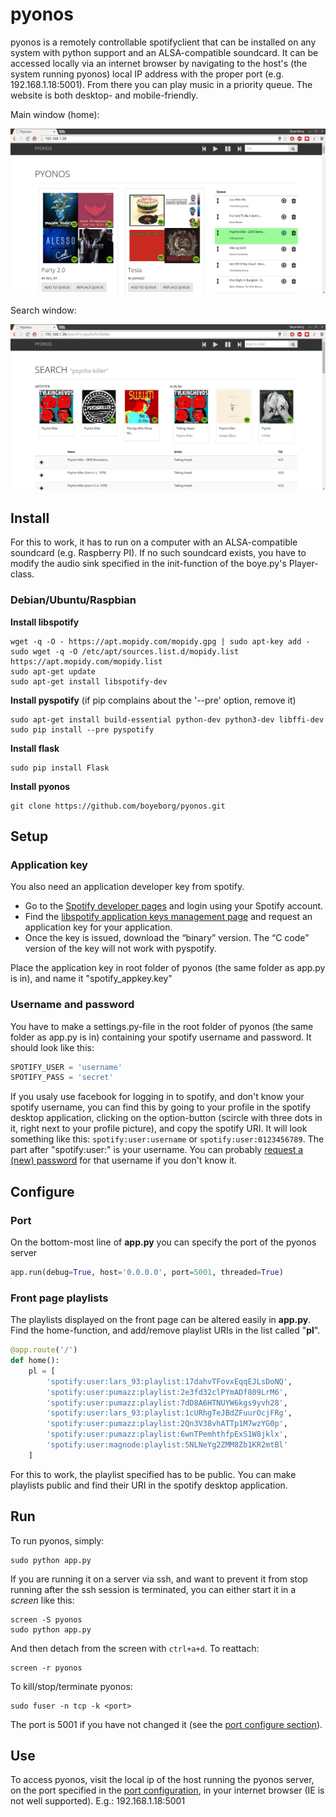 # pyonos
pyonos is a remotely controllable spotifyclient that can be installed on any system with python support and an 
ALSA-compatible soundcard. It can be accessed locally via an internet browser by navigating to the host's (the system 
running pyonos) local IP address with the proper port (e.g. 192.168.1.18:5001). From there you can play music in a 
priority queue. The website is both desktop- and mobile-friendly.

Main window (home):

![Main Window](img/pyonos_main.png)

Search window:

![Search Window](img/pyonos_search.png)

## Install
For this to work, it has to run on a computer with an ALSA-compatible soundcard (e.g. Raspberry PI). 
If no such soundcard exists, you have to modify the audio sink specified in the init-function of the boye.py's Player-class.

### Debian/Ubuntu/Raspbian
__Install libspotify__
```ShellSession
wget -q -O - https://apt.mopidy.com/mopidy.gpg | sudo apt-key add -
sudo wget -q -O /etc/apt/sources.list.d/mopidy.list https://apt.mopidy.com/mopidy.list
sudo apt-get update
sudo apt-get install libspotify-dev
```
__Install pyspotify__ (if pip complains about the '--pre' option, remove it)
```ShellSession
sudo apt-get install build-essential python-dev python3-dev libffi-dev
sudo pip install --pre pyspotify
```
__Install flask__
```ShellSession
sudo pip install Flask
```

__Install pyonos__
```ShellSession
git clone https://github.com/boyeborg/pyonos.git
```

## Setup

### Application key
You also need an application developer key from spotify.

* Go to the [Spotify developer pages](https://developer.spotify.com/) and login using your Spotify account.
* Find the [libspotify application keys management page](https://developer.spotify.com/technologies/libspotify/keys/) and request an application key for your application.
* Once the key is issued, download the “binary” version. The “C code” version of the key will not work with pyspotify.

Place the application key in root folder of pyonos (the same folder as app.py is in), and name it "spotify_appkey.key"

### Username and password
You have to make a settings.py-file in the root folder of pyonos (the same folder as app.py is in) containing your spotify username and password. It should look like this:
```Python
SPOTIFY_USER = 'username'
SPOTIFY_PASS = 'secret'
```
If you usaly use facebook for logging in to spotify, and don't know your spotify username, you can find this by going to your profile in the spotify desktop application, clicking on the option-button (scircle with three dots in it, right next to your profile picture), and copy the spotify URI. It will look something like this: `spotify:user:username` or `spotify:user:0123456789`. The part after "spotify:user:" is your username. You can probably [request a (new) password](https://www.spotify.com/no/password-reset/) for that username if you don't know it.


## Configure


### Port
On the bottom-most line of __app.py__ you can specify the port of the pyonos server
```Python
app.run(debug=True, host='0.0.0.0', port=5001, threaded=True)
```

### Front page playlists
The playlists displayed on the front page can be altered easily in __app.py__. Find the home-function, and add/remove playlist URIs in the list called "__pl__".
```Python
@app.route('/')
def home():
    pl = [
        'spotify:user:lars_93:playlist:17dahvTFovxEqqEJLsDoNQ',
        'spotify:user:pumazz:playlist:2e3fd32clPYmADf809LrM6',
        'spotify:user:pumazz:playlist:7dD8A6HTNUYW6kgs9yvh28',
        'spotify:user:lars_93:playlist:1cURhgTeJBdZFuurOcjFRg',
        'spotify:user:pumazz:playlist:2Qn3V38vhATTp1M7wzYG0p',
        'spotify:user:pumazz:playlist:6wnTPemhthfpExS1W8jklx',
        'spotify:user:magnode:playlist:5NLNeYg2ZMM8Zb1KR2mtBl'
    ]
```
For this to work, the playlist specified has to be public. You can make playlists public and find their URI in the spotify desktop application.

## Run
To run pyonos, simply:
```ShellSession
sudo python app.py
```
If you are running it on a server via ssh, and want to prevent it from stop running after the ssh session is terminated, you can either start it in a _screen_ like this:
```ShellSession
screen -S pyonos
sudo python app.py
```
And then detach from the screen with `ctrl+a+d`.
To reattach: 
```ShellSession
screen -r pyonos
```
To kill/stop/terminate pyonos:
```ShellSession
sudo fuser -n tcp -k <port>
```
The port is 5001 if you have not changed it (see the [port configure section](#port)).

## Use
To access pyonos, visit the local ip of the host running the pyonos server, on the port specified in the [port configuration](#port), in your internet browser (IE is not well supported). E.g.: 192.168.1.18:5001